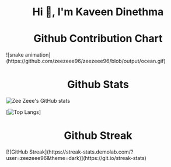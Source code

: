 <h1 align="center">Hi 👋, I'm Kaveen Dinethma</h1>

<h1 align="center">Github Contribution Chart</h1>
![snake animation](https://github.com/zeezeee96/zeezeee96/blob/output/ocean.gif)

<h1 align="center">Github Stats</h1>
<div>

![Zee Zeee's GitHub stats](https://github-readme-stats.vercel.app/api?username=zeezeee96&show_icons=true&rank_icon=github&show=prs_merged&theme=slateorange&title_color=f34213&text_color=0c0c0c&icon_color=0c0c0c&locale=en&hide_border=true&bg_color=bbb8b2)

[![Top Langs](https://github-readme-stats.vercel.app/api/top-langs/?username=zeezeee96&layout=donut&theme=slateorange&title_color=f34213&text_color=0c0c0c&icon_color=0c0c0c&layout=compact&hide_border=true&bg_color=bbb8b2)]
</div>

<h1 align="center">Github Streak</h1>
[![GitHub Streak](https://streak-stats.demolab.com/?user=zeezeee96&theme=dark)](https://git.io/streak-stats)
<!--
**zeezeee96/zeezeee96** is a ✨ _special_ ✨ repository because its `README.md` (this file) appears on your GitHub profile.

Here are some ideas to get you started:

- 🔭 I’m currently working on ...
- 🌱 I’m currently learning ...
- 👯 I’m looking to collaborate on ...
- 🤔 I’m looking for help with ...
- 💬 Ask me about ...
- 📫 How to reach me: ...
- 😄 Pronouns: ...
- ⚡ Fun fact: ...
-->
